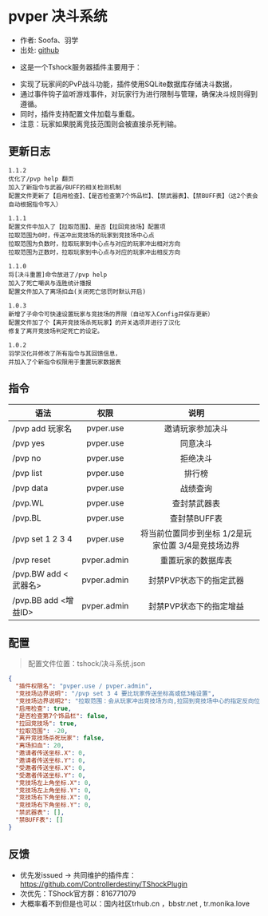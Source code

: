 # pvper 决斗系统

- 作者: Soofa、羽学  
- 出处: [github](https://github.com/Soof4/PvPer/)  
+ 这是一个Tshock服务器插件主要用于：  
- 实现了玩家间的PvP战斗功能，插件使用SQLite数据库存储决斗数据，  
- 通过事件钩子监听游戏事件，对玩家行为进行限制与管理，确保决斗规则得到遵循。  
- 同时，插件支持配置文件加载与重载。  
- 注意：玩家如果脱离竞技范围则会被直接杀死判输。  
## 更新日志

```
1.1.2
优化了/pvp help 翻页
加入了新指令与武器/BUFF的相关检测机制
配置文件更新了【启用检查】、【是否检查第7个饰品栏】、【禁武器表】、【禁BUFF表】（这2个表会自动根据指令写入）

1.1.1
配置文件中加入了【拉取范围】、是否【拉回竞技场】配置项  
拉取范围为0时，传送冲出竞技场的玩家到竞技场中心点  
拉取范围为负数时，拉取玩家到中心点与对应的玩家冲出相对方向  
拉取范围为正数时，拉取玩家到中心点与对应的玩家冲出相反方向  

1.1.0
将[决斗重置]命令放进了/pvp help
加入了死亡嘲讽与连胜统计播报
配置文件加入了离场扣血(关闭死亡惩罚时默认开启)

1.0.3
新增了子命令可快速设置玩家与竞技场的界限（自动写入Config并保存更新）
配置文件加了个【离开竞技场杀死玩家】的开关选项并进行了汉化
修复了离开竞技场判定死亡的设定。

1.0.2
羽学汉化并修改了所有指令与其回馈信息，  
并加入了个新指令权限用于重置玩家数据表
```
## 指令

| 语法           |        权限         |   说明   |
| -------------- | :-----------------: | :------: |
| /pvp add 玩家名 |  pvper.use  | 邀请玩家参加决斗 |
| /pvp yes | pvper.use    |同意决斗|
| /pvp no | pvper.use    |拒绝决斗|
| /pvp list | pvper.use   |  排行榜 |
| /pvp data | pvper.use   | 战绩查询 |
| /pvp.WL | pvper.use    |查封禁武器表|
| /pvp.BL | pvper.use    |查封禁BUFF表|
| /pvp set 1 2 3 4 | pvper.use   | 将当前位置同步到坐标 1/2是玩家位置 3/4是竞技场边界 |
| /pvp reset | pvper.admin   |  重置玩家的数据库表 |
| /pvp.BW add <武器名> | pvper.admin   |  封禁PVP状态下的指定武器 |
| /pvp.BB add <增益ID> | pvper.admin   |  封禁PVP状态下的指定增益 |


## 配置
> 配置文件位置：tshock/决斗系统.json
```json
{
  "插件权限名": "pvper.use / pvper.admin",
  "竞技场边界说明": "/pvp set 3 4 要比玩家传送坐标高或低3格设置",
  "竞技场边界说明2": "拉取范围：会从玩家冲出竞技场方向,拉回到竞技场中心的指定反向位置（当为负数则是正向位置）,关闭杀死玩家选项后默认开启扣血",
  "启用检查": true,
  "是否检查第7个饰品栏": false,
  "拉回竞技场": true,
  "拉取范围": -20,
  "离开竞技场杀死玩家": false,
  "离场扣血": 20,
  "邀请者传送坐标.X": 0,
  "邀请者传送坐标.Y": 0,
  "受邀者传送坐标.X": 0,
  "受邀者传送坐标.Y": 0,
  "竞技场左上角坐标.X": 0,
  "竞技场左上角坐标.Y": 0,
  "竞技场右下角坐标.X": 0,
  "竞技场右下角坐标.Y": 0,
  "禁武器表": [],
  "禁BUFF表": []
}
```
## 反馈
- 优先发issued -> 共同维护的插件库：https://github.com/Controllerdestiny/TShockPlugin
- 次优先：TShock官方群：816771079
- 大概率看不到但是也可以：国内社区trhub.cn ，bbstr.net , tr.monika.love
